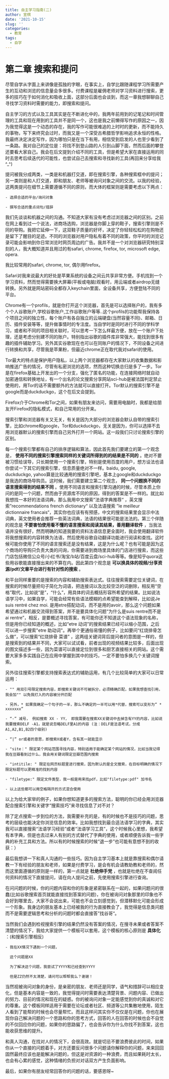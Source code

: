 ```yaml
---
title: 自主学习指南(二)
author: 宣棋
date: '2021-10-15'
slug: ''
categories: 
  - 教育
tags: 
  - 自学
---
```


# 第二章 搜索和提问

 尽管自学从字面上来讲像是孤独的字眼，在事实上，自学比跟随课程学习所需要产生的互动和浏览的信息量会多很多。付费课程是雇佣老师对学习资料进行搜索，更多的技巧在于如何消化和吸收上面，这部分后面也会谈到，而这一章我想聊聊自己寻找学习资料时需要的能力，即搜索和提问。

 自主学习的方式以及工具其实是在不断进化中的，我两年前用到的记笔记和时间管理的工具和现在用到的工具并不是同一个，这也是我之前懒得写作的原因之一，因为我觉得这是一个动态的存在，我的写作可能很难追的上时时的更新，而不能持久的事物，写下来终究会过时，而我又是一个深受古希腊哲学影响追求永恒的性格。我最终决定决定写作，因为哪怕只是在当下有用，相信受到启发的人也至少看到了一条路。我对自己的定位是：将找不到登山路的人引到山脚下面，然而后面的攀登还要看大家自己。我会在后文提到介绍不同的工具，但是希望大家在直接运用的同时去思考后续迭代的可能性，也尝试自己去搜索和寻找新的工具(再回来分享给我 ^_^)


 提问被我分成两类，一类是和机器打交道，即在搜索引擎，各种搜索框中的提问；另一类则是和人打交道，即和朋友、老师等被询问对象之间的交流。以我的经验，这两类提问在细节上需要遵循不同的原则，而大体的框架则是需要考虑以下两点：

	- 选择合适的平台/询问对象

	- 撰写合适的重点词句/措辞

 我们先谈谈和机器之间的沟通。不知道大家有没有考虑过浏览器之间的区别。之前在网上看到过一个说法，进商场选购，浏览器是你脚上穿的鞋子，搜索引擎则是不同的导购。我把它延伸一下，这双鞋子质量的好坏，决定了你轻轻松松的在购物还是留下了醒目的足迹。不同的浏览器对用户隐私有着不同的政策，你平时的浏览记录可能会影响到你日常浏览时网页周边的广告。我并不是一个对浏览器研究特别深刻的人，我大概知道并且用过的有safari, chrome, firefox, tor, microsoft edge, opera.

 我比较常用的safari, chrome, tor, 偶尔用firefox。

 Safari对我来说最大的好处是苹果系统的设备之间云共享非常方便。手机找到一个学习资料，然而觉得需要换大屏幕(平板或电脑)观看时，用云端或者airdrop无缝转换。另外就是网站密码全都存入keychain里面，全设备共享，方便登陆不同的平台。

 Chrome有一个profils，就是你打开这个浏览器，首先是可以选择账户的，我有多个个人谷歌账户,学校谷歌账户,工作谷歌账户等等..这个profils的功能帮我保持各个项目之间的独立性，每个账户有各自独立的云端硬盘(当然容量不同)、邮箱、日历、插件安装等等，提升做事情时的专注度。当自学时是同时进行不同的学科学习，或者和不同的项目相关联时，可以思考一下怎么样最方便，放在一个账户下处理，还是考虑分别建不同的账户。特别指出谷歌的插件库非常强大，能找到很多有趣的插件辅助学习。另外其实谷歌现在也可以在同账户的情况下，不同设备之间进行转换和共享，尽管我是苹果粉，但最近chrome正在取代我对safari的使用。

 Tor最大的特点是保护用户隐私，以上两个浏览器都存在大家默认的收集数据和影响推送广告的情况，尽管有私密浏览的选项，然而这种切换总归是多了一步。Tor是在firefox基础上开发出的一个分支，强化了匿名的功能，在连接网络时就自动加密通信和转换地址，有一个出名的论文搜索分享网站sci-hub是被法国判定禁止使用的，用Tor的话不需要额外的方法就可以直接打开。Tor默认的搜索引擎不是google而是duckduckgo，这个在后文会提到。

 Firefox介于Chrome和Tor之间，如果有朋友来访问，需要用电脑时，我都是给朋友开Firefox的隐私模式，和自己常用的分开来。

 搜索引擎和浏览器有关又无关，有关是因为大部分的浏览器会默认自带的搜索引擎，比如chrome和google，Tor和duckduckgo，无关是因为，你可以选择不去用浏览器默认的搜索引擎而自己另外打开一个网站。这一段我们只讨论搜索引擎的区别。

 每一个搜索引擎都有自己的排序逻辑和算法，因此首先我们要建立的第一个观念是， **使用不同的搜索引擎搜索同样的关键词所得到的的结果是不同的** 。绝对不要被习惯给误导，只长期使用一个搜索引擎，特别是使用百度的用户，想方设法也请你尝试一下其它的搜索引擎，信息质量绝对不一样。baidu, google, duckduckgo, yahoo算是比较通用的搜索引擎吧，基本上google和duckduckgo是我选的商场导购员。这时候，我们需要建立第二个观念， **同一个问题换不同的语言搜索得到的结果不同** 。使用不同语言和搜索引擎沟通的时候，尽管本质上你问的是同一个问题，然而由于资源库不同的原因，得到的答案是不一样的。就比如我想找一本好的法语词典，那么我用中文搜索”法语字典推荐“ ，英文搜索”recommendations french dictionary“ 以及法语搜索 ”le meilleur dictionnaire francais“，其实你也应该有有预感，中文的搜索结果里会显示中法词典，英文使用者会推荐一些英法词典，法语的结果很可能是法法的。第三个伴随的观念是 **不要害怕使用看不懂的语言搜索和阅读其结果，善用翻译软件** ，当我法语并没有很好，然而明确的知道我要的资料法语信息更全面时，我会使用翻译软件将我想搜索的内容转换为法语，然后使用谷歌自动翻译功能进行阅读和查找。这时候可能你使用了不同的语言搜索还是没有结果，这是为什么呢？也有可能是因为这个商场的导购只负责大类的问询，你需要进到商场里具体的门店进行搜索，而这些门店包括微信公众号/小红书/淘宝/b站/百度云盘/sci-hub等等。像是知乎quora这些用谷歌能直接搜出来的不算在内。因此第四个观念是 **可以换具体的视频/分享资源/pdf/文章平台进行有针对性的搜索** 。

 和平台同样重要的是搜索的内容和辅助搜索表达式。往往搜索需要定位关键词，在搜索的时候尽量把句子简化为词语，把连接词以及比较空泛的词删除，相反用“空格”取代，比如说“是”，“什么”，用具体的词去概括形容所希望的结果。比如说法语学习中，如果自学，可能会经常有些语法模糊的点希望能查到解释，比如说Je suis rentré chez moi. 是用etre搭配动词，而不是用的avoir，那么这个问题如果希望通过和机器交流得到答案，并不是要具体化问题“为什么是suis rentre而不是ai rentre”，相反，是要概述寻找答案，有可能你还不知道这个语法现象的名称，但是用你已经知道的概述，比如“etre 动词”的搜索结果已经可以缩小范围，之后可以进一步搜索"etre 助动词"。再举个更通俗易懂的例子，比如要问“红烧排骨怎么做”，可以搜索“红烧排骨 菜谱” ，这两组关键词背后提问者的意图是一样的，但是搜索到的结果并不同，大家可以试试看，前者出现的视频结果比较多，后面出现的图文描述多一些，因为菜谱可以直接定位到很多和厨艺直接相关的网站。这个需要大家多多实践自己在应用中掌握到其中的技巧，一定不要怕多换几个关键词搜索。

 另外往往搜索引擎都支持搜索表达式的辅助运用，有几个比较简单的大家可以日常运用：

	- "" 用双引号限定搜索内容，即搜索关键词不可被拆分，必须精确匹配，如果我想查找引用，我会加"" 以免我打入的内容被分开匹配

	- 另外，* 如果我确定一个句子的一半，那么不确定的一半可以用*代替，搜索可以变形为“ * xxxxxxx”

	- “-” 减号， 例如搜索 XX - YY， 即我需要在搜索XX关键词中去掉含有YY的内容，比如说我要搜索DELF -A1，就是说忽略DELF里A1的内容 (注：DELF是法语考试，分成A1,A2,B1,B2四个级别)

	- “|” or或者的意思，即搜索X或者Y，含有其一就能显示

	- "site：" 限定某个网站范围寻找内容，特别适用于能确定某个网站的情况，比如当我记得我在豆瓣看到过什么，我会用关键词限定豆瓣范围内搜索

	- "intitile: " 限定在网页标题里进行搜索，因为默认的是全文搜索，在目标明确的情况下限定标题可以更精准的找到内容

	- "filetype:" 限定文件类型，我一般是用来找pdf，比如"filetype:pdf" 加书名

	- 以上这些都可以用空格隔开的方式混合使用

 以上为给大家举的例子，如果你想知道更多的搜索方法，聪明的你已经会用浏览器配合搜索引擎和关键字“搜索技巧”来寻找信息了对不对？

 除了定点搜索一步到位的方法，我需要补充的是，有的时候也不是技巧的问题，思考的层级也能决定你浏览信息的效率。比如我想找到最合适法语学习的字典，其实我可以直接搜索“法语学习经验”或者“法语学习工具”，这个时候我心里想，我希望有本字典，但是也去过来人有别的方式替代了字典的使用，或者顺便告诉我一些字典的补充工具和方法。所以有的时候搜索的时候“退一步”也可能有意想不到的收获：）


 最后我想讲一下和真人沟通的一些技巧。因为自主学习基本上就是靠搜索和偶尔请教一下有经验的朋友和老师，如果是付费学习，是会有机会请教助教和老师的，然而这里面遵循的原则是一样的，第一点就是 **杜绝伸手党** ，也就是杜绝在不查阅任何资料的情况下直接提问，请在向人提问之前，先使用搜索引擎进行查询。

 在问问题的时候，你的问题内容和你的形象是紧密联系在一起的，如果问题问的很蠢(比如谷歌搜索首页就能直接找到答案的问题)，你在被询问对象那里的印象也不会好到哪里去，大家不会说出来，可能也不会立刻感觉到，但潜移默化可能会形成一个形象。我身边的朋友基本上已经被我的行为直接教会了，我觉得是信息类问题而不是需要逻辑思考和分析的问题时都会直接答”找谷哥“。

 当然我们会遇到检视搜索引擎的结果仍然没有答案的情况，在搜寻未果或者答案不清楚的情况下，我给大家提供一个模板可以套用，这个模板的核心原则是 **具体化** ：(和搜索引擎相反)

	- 我在XX情况下遇到一个问题， 

	  这个问题是XX

	  为了解决这个问题，我尝试了YYYY和已经查到YYYY

	  但是ZZ仍然不太清楚，请问可以帮帮我么？谢谢！

 当然视被询问对象的身份，是亲密的朋友、老师还是同学，语气和措辞可以相应变化，但是基本内容是一致的，我觉得提问时需要表达清楚背景、问题内容、已做出的努力、目前的情况和现在的疑惑。你的被询问对象一定能感觉到你的真诚和对它的尊重。这个模板同样适用于需要在论坛或者社区、频道等公共集散地使用，陌生人看到了能帮的时候也会尽量帮忙。而且这样问其实你不仅仅是在问题，你也在展现你自己解决问题的一个思路和你的思考方式，回答的人在回答的时候也会不自觉的不仅回应你的问题，如果你的思路偏了，也会告诉你为什么你找不到答案，这也能收获思维的提升。

 和真人沟通，在找对人的情况下，会很高效。就是切忌不要浪费彼此的时间，如果你从一个直接的问题着手，对方还要反问很多个问题请你解释你的问题，来来回回固然最终应该也是能解决问题的，但这是对资源的一种浪费，而且如果耗时太长，也会有心累的感觉，这种情绪的负担对对话双方产生负面影响。

 最后，如果你有朋友经常回答你的问题的话，要感恩呀~